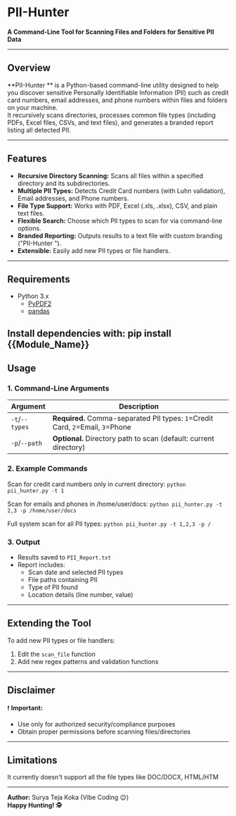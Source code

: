 # PII-Hunter   
**A Command-Line Tool for Scanning Files and Folders for Sensitive PII Data**

---

## Overview

**PII-Hunter ** is a Python-based command-line utility designed to help you discover sensitive Personally Identifiable Information (PII) such as credit card numbers, email addresses, and phone numbers within files and folders on your machine.  
It recursively scans directories, processes common file types (including PDFs, Excel files, CSVs, and text files), and generates a branded report listing all detected PII.

---

## Features

- **Recursive Directory Scanning:** Scans all files within a specified directory and its subdirectories.
- **Multiple PII Types:** Detects Credit Card numbers (with Luhn validation), Email addresses, and Phone numbers.
- **File Type Support:** Works with PDF, Excel (.xls, .xlsx), CSV, and plain text files.
- **Flexible Search:** Choose which PII types to scan for via command-line options.
- **Branded Reporting:** Outputs results to a text file with custom branding ("PII-Hunter ").
- **Extensible:** Easily add new PII types or file handlers.

---

## Requirements

- Python 3.x
    - [PyPDF2](https://pypi.org/project/PyPDF2/)
    - [pandas](https://pandas.pydata.org/)

Install dependencies with: pip install {{Module_Name}}
---

## Usage

### 1. Command-Line Arguments

| Argument | Description                                                                 |
|----------|-----------------------------------------------------------------------------|
| `-t`/`--types` | **Required.** Comma-separated PII types: `1`=Credit Card, `2`=Email, `3`=Phone |
| `-p`/`--path`  | **Optional.** Directory path to scan (default: current directory)           |

### 2. Example Commands

Scan for credit card numbers only in current directory:
    `python pii_hunter.py -t 1`

Scan for emails and phones in /home/user/docs:
    `python pii_hunter.py -t 2,3 -p /home/user/docs`

Full system scan for all PII types:
    `python pii_hunter.py -t 1,2,3 -p /`



### 3. Output

- Results saved to `PII_Report.txt`
- Report includes:
  - Scan date and selected PII types
  - File paths containing PII
  - Type of PII found
  - Location details (line number, value)

---

## Extending the Tool

To add new PII types or file handlers:
1. Edit the `scan_file` function
2. Add new regex patterns and validation functions

---

## Disclaimer

❗ **Important:**  
- Use only for authorized security/compliance purposes
- Obtain proper permissions before scanning files/directories

---

## Limitations

It currently doesn't support all the file types like DOC/DOCX, HTML/HTM

---



**Author:** Surya Teja Koka (Vibe Coding 😉) \
**Happy Hunting!** 🕵️
